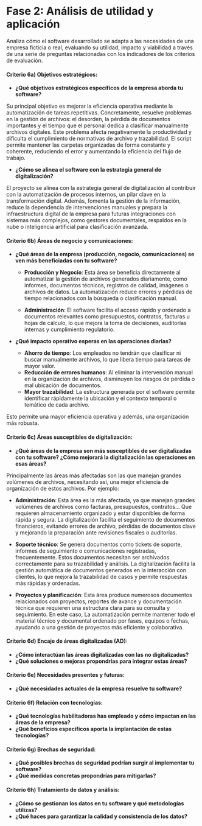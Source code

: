 # Fase 2: Análisis de utilidad y aplicación
Analiza cómo el software desarrollado se adapta a las necesidades de una empresa ficticia o real, evaluando su utilidad, impacto y viabilidad a través de una serie de preguntas relacionadas con los indicadores de los criterios de evaluación.

#### Criterio 6a) Objetivos estratégicos:
- **¿Qué objetivos estratégicos específicos de la empresa aborda tu software?**

Su principal objetivo es mejorar la eficiencia operativa mediante la automatización de tareas repetitivas. Concretamente, resuelve problemas en la gestión de archivos: el desorden, la pérdida de documentos importantes y el tiempo que el personal dedica a clasificar manualmente archivos digitales.
Este problema afecta negativamente la productividad y dificulta el cumplimiento de normativas de archivo y trazabilidad. El script permite mantener las carpetas organizadas de forma constante y coherente, reduciendo el error y aumentando la eficiencia del flujo de trabajo.

- **¿Cómo se alinea el software con la estrategia general de digitalización?**

El proyecto se alinea con la estrategia general de digitalización al contribuir con la automatización de procesos internos, un pilar clave en la transformación digital. Además, fomenta la gestión de la información, reduce la dependencia de intervenciones manuales y prepara la infraestructura digital de la empresa para futuras integraciones con sistemas más complejos, como gestores documentales, respaldos en la nube o inteligencia artificial para clasificación avanzada.

#### Criterio 6b) Áreas de negocio y comunicaciones:
- **¿Qué áreas de la empresa (producción, negocio, comunicaciones) se ven más beneficiadas con tu software?**

  - **Producción y Negocio**: Esta área se beneficia directamente al automatizar la gestión de archivos generados diariamente, como informes, documentos técnicos, registros de calidad, imágenes o archivos de datos. La automatización reduce errores y pérdidas de tiempo relacionados con la búsqueda o clasificación manual.

  - **Administración**: El software facilita el acceso rápido y ordenado a documentos relevantes como presupuestos, contratos, facturas u hojas de cálculo, lo que mejora la toma de decisiones, auditorías internas y cumplimiento regulatorio.

- **¿Qué impacto operativo esperas en las operaciones diarias?**

  - **Ahorro de tiempo**: Los empleados no tendrán que clasificar ni buscar manualmente archivos, lo que libera tiempo para tareas de mayor valor.
  - **Reducción de errores humanos**: Al eliminar la intervención manual en la organización de archivos, disminuyen los riesgos de pérdida o mal ubicación de documentos.
  - **Mayor trazabilidad**: La estructura generada por el software permite identificar rápidamente la ubicación y el contexto temporal o temático de cada archivo.

 Esto permite una mayor eficiencia operativa y además, una organización más robusta.

#### Criterio 6c) Áreas susceptibles de digitalización:
- **¿Qué áreas de la empresa son más susceptibles de ser digitalizadas con tu software? ¿Cómo mejorará la digitalización las operaciones en esas áreas?**

Principalmente las áreas más afectadas son las que manejan grandes volúmenes de archivos, necesitando así, una mejor eficiencia de organización de estos archivos. Por ejemplo: 
  
  - **Administración**: Esta área es la más afectada, ya que manejan grandes volúmenes de archivos como facturas, presupuestos, contratos... Que requieren almacenamiento organizado y estar disponibles de forma rápida y segura. La digitalización facilita el seguimiento de documentos financieros, evitando errores de archivo, pérdidas de documentos clave y mejorando la preparación ante revisiones fiscales o auditorías.

  - **Soporte técnico**: Se genera documentos como tickets de soporte, informes de seguimiento o comunicaciones registradas, frecuentemente. Estos documentos necesitan ser archivados correctamente para su trazabilidad y análisis. La digitalización facilita la gestión automática de documentos generados en la interacción con clientes, lo que mejora la trazabilidad de casos y permite respuestas más rápidas y ordenadas.

  - **Proyectos y planificación**: Esta área produce numerosos documentos relacionados con proyectos, reportes de avance y documentación técnica que requieren una estructura clara para su consulta y seguimiento. En este caso, La automatización permite mantener todo el material técnico y documental ordenado por fases, equipos o fechas, ayudando a una gestión de proyectos más eficiente y colaborativa.


#### Criterio 6d) Encaje de áreas digitalizadas (AD):
- **¿Cómo interactúan las áreas digitalizadas con las no digitalizadas?**
- **¿Qué soluciones o mejoras propondrías para integrar estas áreas?**


#### Criterio 6e) Necesidades presentes y futuras:
- **¿Qué necesidades actuales de la empresa resuelve tu software?**


#### Criterio 6f) Relación con tecnologías:
- **¿Qué tecnologías habilitadoras has empleado y cómo impactan en las áreas de la empresa?**
- **¿Qué beneficios específicos aporta la implantación de estas tecnologías?**


#### Criterio 6g) Brechas de seguridad:
- **¿Qué posibles brechas de seguridad podrían surgir al implementar tu software?**
- **¿Qué medidas concretas propondrías para mitigarlas?**


#### Criterio 6h) Tratamiento de datos y análisis:
- **¿Cómo se gestionan los datos en tu software y qué metodologías utilizas?**
- **¿Qué haces para garantizar la calidad y consistencia de los datos?**
